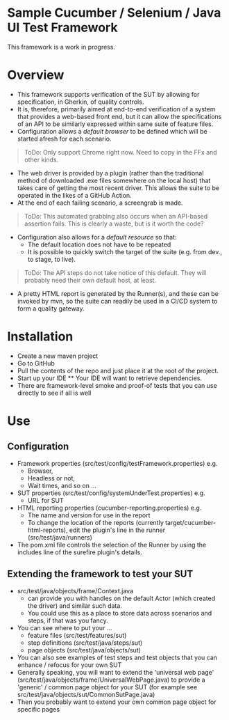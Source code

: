 Sample Cucumber / Selenium / Java UI Test Framework
====================================================

This framework is a work in progress.

# Overview

* This framework supports verification of the SUT by allowing for specification, in Gherkin, of quality controls.
* It is, therefore, primarily aimed at end-to-end verification of a system that provides a web-based front end, but it
  can allow the specifications of an API to be similarly expressed within same suite of feature files.
* Configuration allows a _default browser_ to be defined which will be started afresh for each scenario.

> ToDo: Only support Chrome right now. Need to copy in the FFx and other kinds.

* The web driver is provided by a plugin (rather than the traditional method of downloaded .exe files somewhere on the
  local host) that takes care of getting the most recent driver. This allows the suite to be operated in the likes of a
  GitHub Action.
* At the end of each failing scenario, a screengrab is made.

> ToDo: This automated grabbing also occurs when an API-based assertion fails. This is clearly a waste, but is it worth the code?

* Configuration also allows for a _default resource_ so that:
    * The default location does not have to be repeated
    * It is possible to quickly switch the target of the suite (e.g. from dev., to stage, to live).

> ToDo: The API steps do not take notice of this default. They will probably need their own default host, at least.

* A pretty HTML report is generated by the Runner(s), and these can be invoked by mvn, so the suite can readily be used
  in a CI/CD system to form a quality gateway.

# Installation

* Create a new maven project
* Go to GitHub
* Pull the contents of the repo and just place it at the root of the project.
* Start up your IDE
  ** Your IDE will want to retrieve dependencies.
* There are framework-level smoke and proof-of tests that you can use directly to see if all is well

# Use

## Configuration

* Framework properties (src/test/config/testFramework.properties) e.g.
    * Browser,
    * Headless or not,
    * Wait times, and so on ...
* SUT properties (src/test/config/systemUnderTest.properties)  e.g.
    * URL for SUT
* HTML reporting properties (cucumber-reporting.properties) e.g.
    * The name and version for use in the report
    * To change the location of the reports (currently target/cucumber-html-reports), edit the plugin's line in the
      runner (src/test/java/runners)
* The pom.xml file controls the selection of the Runner by using the includes line of the surefire plugin's details.

## Extending the framework to test your SUT

* src/test/java/objects/frame/Context.java
    * can provide you with handles on the default Actor (which created the driver) and similar such data.
    * You could use this as a place to store data across scenarios and steps, if that was you fancy.
* You can see where to put your ...
    * feature files (src/test/features/sut)
    * step definitions (src/test/java/steps/sut)
    * page objects (src/test/java/objects/sut)
* You can also see examples of test steps and test objects that you can enhance / refocus for your own SUT
* Generally speaking, you will want to extend the 'universal web page'
  (src/test/java/objects/frame/UniversalWebPage.java) to provide a 'generic' / common page object for your SUT (for
  example see src/test/java/objects/sut/CommonSutPage.java)
* Then you probably want to extend your own common page object for specific pages
